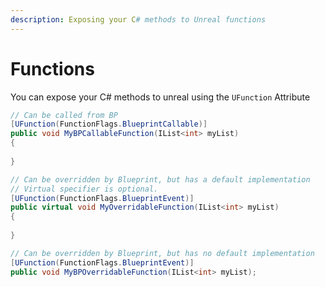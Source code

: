 ```yaml
---
description: Exposing your C# methods to Unreal functions
---
```


# Functions

You can expose your C# methods to unreal using the `UFunction` Attribute

```csharp
// Can be called from BP
[UFunction(FunctionFlags.BlueprintCallable)]
public void MyBPCallableFunction(IList<int> myList)
{
    
}

// Can be overridden by Blueprint, but has a default implementation
// Virtual specifier is optional.
[UFunction(FunctionFlags.BlueprintEvent)]
public virtual void MyOverridableFunction(IList<int> myList)
{
    
}

// Can be overridden by Blueprint, but has no default implementation
[UFunction(FunctionFlags.BlueprintEvent)]
public void MyBPOverridableFunction(IList<int> myList);
```
